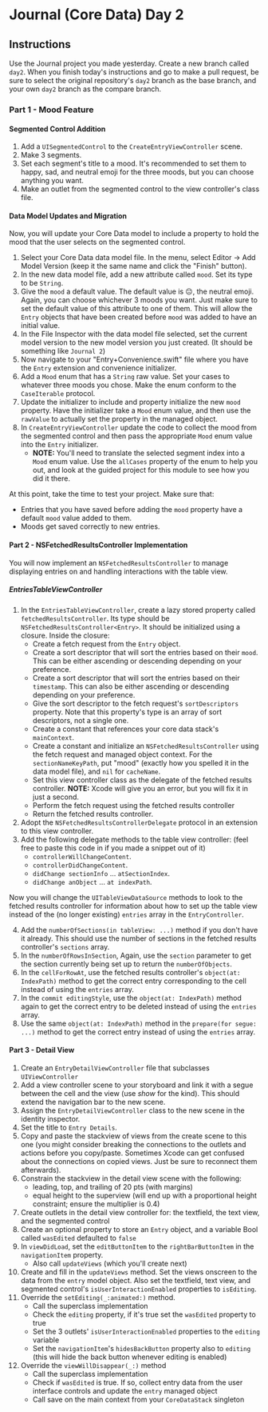# Journal (Core Data) Day 2

## Instructions

Use the Journal project you made yesterday. Create a new branch called `day2`. When you finish today's instructions and go to make a pull request, be sure to select the original repository's `day2` branch as the base branch, and your own `day2` branch as the compare branch.

### Part 1 - Mood Feature

#### Segmented Control Addition

1. Add a `UISegmentedControl` to the `CreateEntryViewController` scene. 
2. Make 3 segments.
3. Set each segment's title to a mood. It's recommended to set them to happy, sad, and neutral emoji for the three moods, but you can choose anything you want.
4. Make an outlet from the segmented control to the view controller's class file.

#### Data Model Updates and Migration

Now, you will update your Core Data model to include a property to hold the mood that the user selects on the segmented control.

1. Select your Core Data data model file. In the menu, select Editor -> Add Model Version (keep it the same name and click the "Finish" button).
2. In the new data model file, add a new attribute called `mood`. Set its type to be `String`. 
3. Give the `mood` a default value. The default value is 😐, the neutral emoji. Again, you can choose whichever 3 moods you want. Just make sure to set the default value of this attribute to one of them.  This will allow the `Entry` objects that have been created before `mood` was added to have an initial value. 
4. In the File Inspector with the data model file selected, set the current model version to the new model version you just created. (It should be something like `Journal 2`)
5. Now navigate to your "Entry+Convenience.swift" file where you have the `Entry` extension and convenience initializer.
6. Add a `Mood` enum that has a `String` raw value. Set your cases to whatever three moods you chose. Make the enum conform to the `CaseIterable` protocol.
7. Update the initializer to include and property initialize the new `mood` property. Have the initializer take a `Mood` enum value, and then use the `rawValue` to actually set the property in the managed object.
8. In `CreateEntryViewController` update the code to collect the mood from the segmented control and then pass the appropriate `Mood` enum value into the `Entry` initializer.
    - **NOTE:** You'll need to translate the selected segment index into a `Mood` enum value. Use the `allCases` property of the enum to help you out, and look at the guided project for this module to see how you did it there.

At this point, take the time to test your project. Make sure that:
- Entries that you have saved before adding the `mood` property have a default `mood` value added to them.
- Moods get saved correctly to new entries.

#### Part 2 - NSFetchedResultsController Implementation

You will now implement an `NSFetchedResultsController` to manage displaying entries on and handling interactions with the table view.

##### EntriesTableViewController

1. In the `EntriesTableViewController`, create a lazy stored property called `fetchedResultsController`. Its type should be `NSFetchedResultsController<Entry>`. It should be initialized using a closure. Inside the closure:
    - Create a fetch request from the `Entry` object.
    - Create a sort descriptor that will sort the entries based on their `mood`. This can be either ascending or descending depending on your preference.
    - Create a sort descriptor that will sort the entries based on their `timestamp`. This can also be either ascending or descending depending on your preference.
    - Give the sort descriptor to the fetch request's `sortDescriptors` property. Note that this property's type is an array of sort descriptors, not a single one.
    - Create a constant that references your core data stack's `mainContext`.
    - Create a constant and initialize an `NSFetchedResultsController` using the fetch request and managed object context. For the `sectionNameKeyPath`, put "mood" (exactly how you spelled it in the data model file), and `nil` for `cacheName`.
    - Set this view controller class as the delegate of the fetched results controller. **NOTE:** Xcode will give you an error, but you will fix it in just a second.
    - Perform the fetch request using the fetched results controller
    - Return the fetched results controller.
2. Adopt the `NSFetchedResultsControllerDelegate` protocol in an extension to this view controller.
3. Add the following delegate methods to the table view controller: (feel free to paste this code in if you made a snippet out of it)
    - `controllerWillChangeContent`.
    - `controllerDidChangeContent`.
    - `didChange sectionInfo` ... `atSectionIndex`.
    - `didChange anObject` ... `at indexPath`.

Now you will change the `UITableViewDataSource` methods to look to the fetched results controller for information about how to set up the table view instead of the (no longer existing) `entries` array in the `EntryController`.

4. Add the `numberOfSections(in tableView: ...)` method if you don't have it already. This should use the number of sections in the fetched results controller's `sections` array.
5. In the `numberOfRowsInSection`, Again, use the `section` parameter to get the section currently being set up to return the `numberOfObjects`.
6. In the `cellForRowAt`, use the fetched results controller's `object(at: IndexPath)` method to get the correct entry corresponding to the cell instead of using the `entries` array.
7. In the `commit editingStyle`, use the `object(at: IndexPath)` method again to get the correct entry to be deleted instead of using the `entries` array.
8. Use the same `object(at: IndexPath)` method in the `prepare(for segue: ...)` method to get the correct entry instead of using the `entries` array.

#### Part 3 - Detail View

1. Create an `EntryDetailViewController` file that subclasses `UIViewController`
2. Add a view controller scene to your storyboard and link it with a segue between the cell and the view (use _show_ for the kind). This should extend the navigation bar to the new scene.
3. Assign the `EntryDetailViewController` class to the new scene in the identity inspector.
4. Set the title to `Entry Details`.
5. Copy and paste the stackview of views from the create scene to this one (you might consider breaking the connections to the outlets and actions before you copy/paste. Sometimes Xcode can get confused about the connections on copied views. Just be sure to reconnect them afterwards).
6. Constrain the stackview in the detail view scene with the following:
    - leading, top, and trailing of 20 pts (with margins)
    - equal height to the superview (will end up with a proportional height constraint; ensure the multiplier is 0.4)
7. Create outlets in the detail view controller for: the textfield, the text view, and the segmented control
8. Create an optional property to store an `Entry` object, and a variable Bool called `wasEdited` defaulted to `false`
9. In `viewDidLoad`, set the `editButtonItem` to the `rightBarButtonItem` in the `navigationItem` property.
    - Also call `updateViews` (which you'll create next)
10. Create and fill in the `updateViews` method. Set the views onscreen to the data from the `entry` model object. Also set the textfield, text view, and segmented control's `isUserInteractionEnabled` properties to `isEditing`.
11. Override the `setEditing(_:animated:)` method.
    - Call the superclass implementation
    - Check the `editing` property, if it's true set the `wasEdited` property to true
    - Set the 3 outlets' `isUserInteractionEnabled` properties to the `editing` variable
    - Set the `navigationItem`'s `hidesBackButton` property also to `editing` (this will hide the back button whenever editing is enabled)
12. Override the `viewWillDisappear(_:)` method
    - Call the superclass implementation
    - Check if `wasEdited` is true. If so, collect entry data from the user interface controls and update the `entry` managed object
    - Call save on the main context from your `CoreDataStack` singleton
